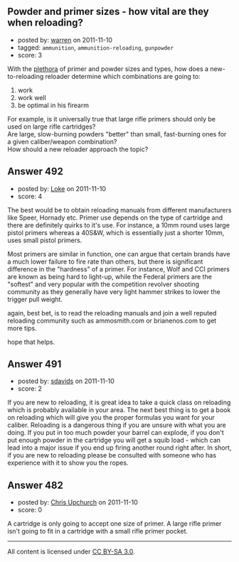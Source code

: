 ## Powder and primer sizes - how vital are they when reloading?

- posted by: [warren](https://stackexchange.com/users/-1/143-warren) on 2011-11-10
- tagged: `ammunition`, `ammunition-reloading`, `gunpowder`
- score: 3

With the [plethora][1] of primer and powder sizes and types, how does a new-to-reloading reloader determine which combinations are going to:

1. work  
2. work well  
3. be optimal in his firearm

For example, is it universally true that large rifle primers should only be used on large rifle cartridges?  
Are large, slow-burning powders "better" than small, fast-burning ones for a given caliber/weapon combination?  
How should a new reloader approach the topic?


  [1]: http://www.midwayusa.com/find?&newcategorydimensionid=6347


## Answer 492

- posted by: [Loke](https://stackexchange.com/users/-1/72-loke) on 2011-11-10
- score: 4

The best would be to obtain reloading manuals from different manufacturers like Speer, Hornady etc. Primer use depends on the type of cartridge and there are definitely quirks to it's use. For instance, a 10mm round uses large pistol primers whereas a 40S&W, which is essentially just a shorter 10mm, uses small pistol primers. 

Most primers are similar in function, one can argue that certain brands have a much lower failure to fire rate than others, but there is significant difference in the "hardness" of a primer. For instance, Wolf and CCI primers are known as being hard to light-up, while the Federal primers are the "softest" and very popular with the competition revolver shooting community as they generally have very light hammer strikes to lower the trigger pull weight.

again, best bet, is to read the reloading manuals and join a well reputed reloading community such as ammosmith.com or brianenos.com to get more tips.

hope that helps.



## Answer 491

- posted by: [sdavids](https://stackexchange.com/users/-1/150-sdavids) on 2011-11-10
- score: 2

If you are new to reloading, it is great idea to take a quick class on reloading which is probably available in your area. The next best thing is to get a book on reloading which will give you the proper formulas you want for your caliber. Reloading is a dangerous thing if you are unsure with what you are doing. If you put in too much powder your barrel can explode, if you don't put enough powder in the cartridge you will get a squib load - which can lead into a major issue if you end up firing another round right after. In short, if you are new to reloading please be consulted with someone who has experience with it to show you the ropes.


## Answer 482

- posted by: [Chris Upchurch](https://stackexchange.com/users/-1/79-chris-upchurch) on 2011-11-10
- score: 0

A cartridge is only going to accept one size of primer.  A large rifle primer isn't going to fit in a cartridge with a small rifle primer pocket.



---

All content is licensed under [CC BY-SA 3.0](https://creativecommons.org/licenses/by-sa/3.0/).
